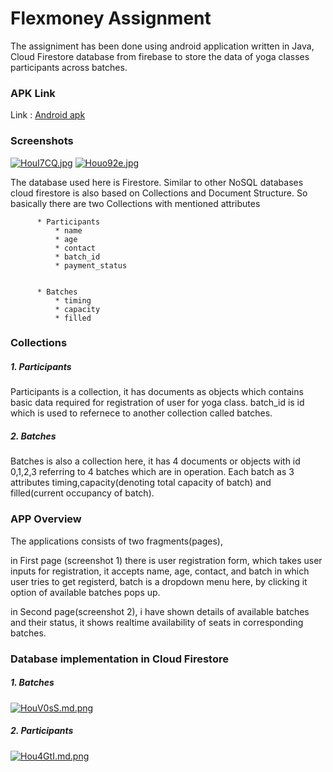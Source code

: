 # Flexmoney Assignment 

The assigniment has been done using android application written in Java, Cloud Firestore database from firebase to store the data of yoga classes participants across batches.

 ### APK Link ###
Link :  [Android apk](https://drive.google.com/file/d/1_VH-nSTVJ9vP-pFKB2hz8Bo34-8bBajX/view?usp=sharing/ "Android APK") 


 ### Screenshots ###
[![HouI7CQ.jpg](https://iili.io/HouI7CQ.jpg)](https://freeimage.host/)     [![Houo92e.jpg](https://iili.io/Houo92e.jpg)](https://freeimage.host/)

The database used here is Firestore. Similar to other NoSQL databases cloud firestore is also based on Collections and Document Structure.
So basically there are two Collections with mentioned attributes

          * Participants
              * name
              * age
              * contact
              * batch_id
              * payment_status
              
                  
          * Batches
              * timing
              * capacity
              * filled
              
              
              
              
### Collections ###
        
##### 1. Participants #####
Participants is a collection, it has documents as objects which contains basic data required for registration of user for yoga class. batch_id is id which is used to refernece to another collection called batches. 
              
##### 2. Batches #####
Batches is also a collection here, it has 4 documents or objects with id 0,1,2,3 referring to 4 batches which are in operation. Each batch as 3 attributes timing,capacity(denoting total capacity of batch) and filled(current occupancy of batch).




### APP Overview ###
The applications consists of two fragments(pages), 

in First page (screenshot 1) there is user registration form, which takes user inputs for registration, it accepts name, age, contact, and batch in which user tries to get registerd, batch is a dropdown menu here, by clicking it option of available batches pops up.

in Second page(screenshot 2), i have shown details of available batches and their status, it shows realtime availability of seats in corresponding batches.

### Database implementation in Cloud Firestore ###

##### 1. Batches #####

[![HouV0sS.md.png](https://iili.io/HouV0sS.md.png)](https://freeimage.host/i/HouV0sS)

##### 2. Participants #####

[![Hou4GtI.md.png](https://iili.io/Hou4GtI.md.png)](https://freeimage.host/i/Hou4GtI)

